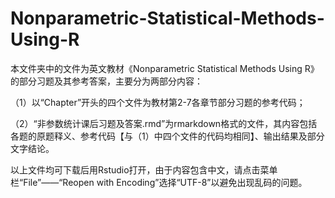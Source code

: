 # Nonparametric-Statistical-Methods-Using-R

  本文件夹中的文件为英文教材《Nonparametric Statistical Methods Using R》的部分习题及其参考答案，主要分为两部分内容：
  
  （1）以“Chapter”开头的四个文件为教材第2-7各章节部分习题的参考代码；
  
  （2）“非参数统计课后习题及答案.rmd”为rmarkdown格式的文件，其内容包括各题的原题释义、参考代码【与（1）中四个文件的代码均相同】、输出结果及部分文字结论。
  
  
  以上文件均可下载后用Rstudio打开，由于内容包含中文，请点击菜单栏“File”——“Reopen with Encoding”选择“UTF-8”以避免出现乱码的问题。
